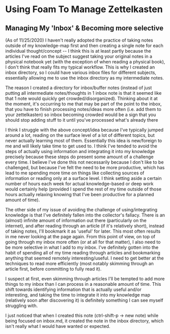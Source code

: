 # Using Foam To Manage Zettelkasten

## Managing My 'Inbox' & Becoming more selective

(As of 11/25/2020) I haven't really adopted the practice of taking notes outside of my knowledge-map first and then creating a single note for each individual thought/concept -- I think this is at least partly because the articles I've read on the subject suggest taking your original notes in a physical notebook yet (with the exception of when reading a physical book), I don't think that really fits my typical workflow. This is why I created an inbox directory, so I could have various inbox files for different subjects, essentially allowing me to use the inbox directory as my intermediate notes.

The reason I created a directory for inbox/buffer notes (instead of just putting all intermediate notes/thoughts in 1 inbox note is that it seemed like that 1 note would quickly get crowded/disorganized). Thinking about it at the moment, it's occurring to me that may be part of the point to the inbox, that you have to finish processing notes/ideas more often (i.e. add them to your zettelkasten) so inbox becoming crowded would be a sign that you should stop adding stuff to it until you've processed what's already there

I think I struggle with the above concept/idea because I've typically jumped around a lot, reading on the surface level of a lot of different topics, but never actually learning most of them. Essentially this idea is new/foreign to me and will likely take time to get used to. I think I've tended to avoid the steps of actually using information and integrating it into my knowledge precisely because these steps do present some amount of a challenge every time. I believe I've done this not necessarily because I don't like to be challenged, but because I've felt the need to be more productive, which has lead to me spending more time on things like collecting sources of information or reading only at a surface level. I think setting aside a certain number of hours each week for actual knowledge-based or deep work would certainly help (provided I spend the rest of my time outside of those hours actually relaxing knowing that I've been productive for a planned amount of time).

The other side of my issue of avoiding the challenge of using/integrating knowledge is that I've definitely fallen into the collector's fallacy. There is an (almost) infinite amount of information out there (particularly on the internet), and after reading through an article (if it's relatively short), instead of taking notes, I'll bookmark it as 'useful' for later. This most often results in me never looking at the page again. From this point of view, on top of going through my inbox more often (or at all for that matter), I also need to be more selective in what I add to my inbox. I've definitely gotten into the habit of spending all of my time reading through articles and bookmarking anything that seemed remotely interesting/useful. I need to get better at the techniques to read more efficiently (most notably skimming through an article first, before committing to fully read it).

I suspect at first, even skimming through articles I'll be tempted to add more things to my inbox than I can process in a reasonable amount of time. This shift towards identifying information that is actually useful and/or interesting, and taking the time to integrate it into my knowledge map (relatively soon after discovering it) is definitely something I can see myself struggling with.

I just noticed that when I created this note (ctrl-shift-p -> new note) while being focused on inbox.md, it created the note in the inbox directory, which isn't really what I would have wanted or expected.
